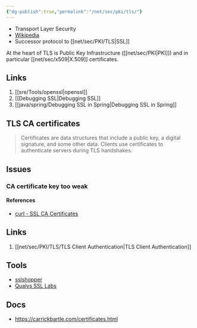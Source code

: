 ```yaml
---
{"dg-publish":true,"permalink":"/net/sec/pki/tls/"}
---
```



- Transport Layer Security 
- [Wikipedia](https://en.wikipedia.org/wiki/Transport_Layer_Security)
- Successor protocol to [[net/sec/PKI/TLS\|SSL]]


At the heart of TLS is Public Key Infrastructure ([[net/sec/PKI\|PKI]]) and in particular [[net/sec/x509\|X.509]] certificates.


## Links

1. [[sre/Tools/openssl\|openssl]]
2. [[Debugging SSL\|Debugging SSL]]
3. [[java/spring/Debugging SSL in Spring\|Debugging SSL in Spring]]

## TLS CA certificates

> Certificates are data structures that include a public key, a digital signature, and some other data. Clients use certificates to authenticate servers during TLS handshakes.

## Issues

### CA certificate key too weak

#### References

- [curl - SSL CA Certificates](https://curl.haxx.se/docs/sslcerts.html)


## Links

1. [[net/sec/PKI/TLS/TLS Client Authentication\|TLS Client Authentication]]




## Tools

- [sslshopper](https://www.sslshopper.com/ssl-checker.html)
- [Qualys SSL Labs](https://www.ssllabs.com/ssltest/analyze.html)
## Docs

- https://carrickbartle.com/certificates.html